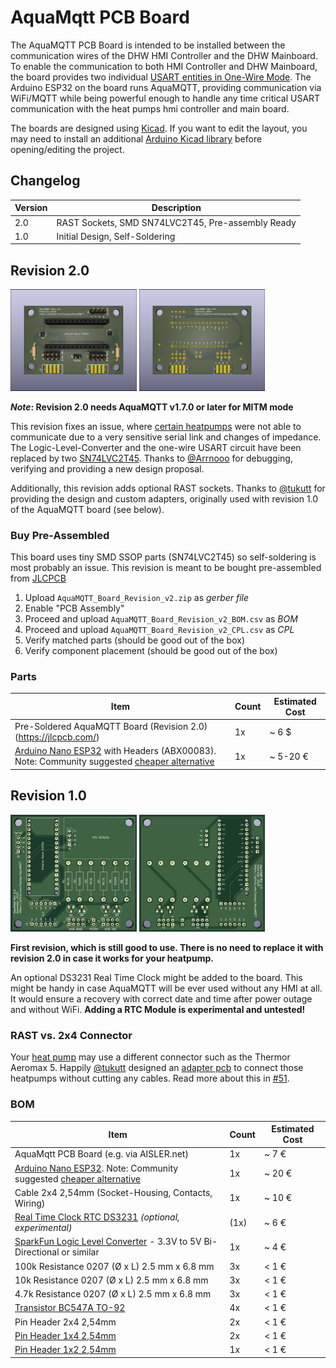 # AquaMqtt PCB Board

The AquaMQTT PCB Board is intended to be installed between the communication wires of the DHW HMI Controller and the DHW
Mainboard. To enable the communication to both HMI Controller and DHW Mainboard, the board provides two
individual [USART entities in One-Wire Mode](https://ww1.microchip.com/downloads/en/AppNotes/USART-in-One-Wire-Mode-ApplicationNote-DS00002658.pdf).
The Arduino ESP32 on the board runs AquaMQTT, providing communication via WiFi/MQTT while being powerful enough to
handle any time critical USART communication with the heat pumps hmi controller and main board.

The boards are designed using [Kicad](https://www.kicad.org/). If you want to edit the layout, you may need to install an
additional [Arduino Kicad library](https://github.com/Alarm-Siren/arduino-kicad-library) before opening/editing the
project.

## Changelog

| Version | Description                                       |
|---------|---------------------------------------------------|
| 2.0     | RAST Sockets, SMD SN74LVC2T45, Pre-assembly Ready |
| 1.0     | Initial Design, Self-Soldering                    |

## Revision 2.0

<img src="./../img/board_v2_front.png" width=40% height=40%>

<img src="./../img/board_v2_back.png" width=40% height=40%>

***Note*: Revision 2.0 needs AquaMQTT v1.7.0 or later for MITM mode**

This revision fixes an issue, where [certain heatpumps](https://github.com/tspopp/AquaMQTT/issues/67) were not able to communicate due to a very sensitive serial link and changes of impedance. The Logic-Level-Converter and the one-wire USART circuit have been replaced by two [SN74LVC2T45](https://www.ti.com/lit/ds/symlink/sn74lvc2t45.pdf?ts=1740403453841&ref_url=https%253A%252F%252Fwww.ti.com%252Fproduct%252Fde-de%252FSN74LVC2T45). Thanks to [@Arrnooo](https://github.com/Arrnooo) for debugging, verifying and providing a new design proposal.

Additionally, this revision adds optional RAST sockets. Thanks to [@tukutt](https://github.com/tukutt) for providing the design and custom adapters, originally used with revision 1.0 of the AquaMQTT board (see below).

### Buy Pre-Assembled

This board uses tiny SMD SSOP parts (SN74LVC2T45) so self-soldering is most probably an issue. This revision is meant to be bought pre-assembled from [JLCPCB](https://jlcpcb.com/)

1. Upload `AquaMQTT_Board_Revision_v2.zip` as *gerber file*
2. Enable "PCB Assembly"
3. Proceed and upload `AquaMQTT_Board_Revision_v2_BOM.csv` as *BOM*
4. Proceed and upload `AquaMQTT_Board_Revision_v2_CPL.csv` as *CPL*
5. Verify matched parts (should be good out of the box)
6. Verify component placement (should be good out of the box)

### Parts

| Item                                                                                                                                                                                     | Count | Estimated Cost |
|------------------------------------------------------------------------------------------------------------------------------------------------------------------------------------------|-------|----------------|
| Pre-Soldered AquaMQTT Board (Revision 2.0)  (https://jlcpcb.com/)                                                                                                                        | 1x    | ~ 6 $          |
| [Arduino Nano ESP32](https://docs.arduino.cc/hardware/nano-esp32) with Headers (ABX00083). Note: Community suggested [cheaper alternative](https://github.com/tspopp/AquaMQTT/issues/56) | 1x    | ~ 5-20 €       |

## Revision 1.0

<img src="./../img/board_front.png" width=40% height=40%>

<img src="./../img/board_back.png" width=40% height=40%>

**First revision, which is still good to use. There is no need to replace it with revision 2.0 in case it works for your heatpump.**

An optional DS3231 Real Time Clock might be added to the board. This might be handy in case AquaMQTT will be ever used without any HMI at all. It would ensure a recovery with correct date and time after power outage and without WiFi.
**Adding a RTC Module is experimental and untested!**

### RAST vs. 2x4 Connector

Your [heat pump](./../DEVICES.md) may use a different connector such as the Thermor Aeromax 5. Happily [@tukutt](https://github.com/tukutt) designed an [adapter pcb](https://oshwlab.com/tukutt/aquamqtt-original-pcb-to-rast-co) to connect those heatpumps without cutting any cables. Read more about this in [#51](https://github.com/tspopp/AquaMQTT/issues/51).

### BOM


| Item                                                                                                                                                             | Count | Estimated Cost |
|------------------------------------------------------------------------------------------------------------------------------------------------------------------|-------|----------------|
| AquaMqtt PCB Board (e.g. via AISLER.net)                                                                                                                         | 1x    | ~ 7 €          |
| [Arduino Nano ESP32](https://docs.arduino.cc/hardware/nano-esp32). Note: Community suggested [cheaper alternative](https://github.com/tspopp/AquaMQTT/issues/56) | 1x    | ~ 20 €         |
| Cable 2x4 2,54mm (Socket-Housing, Contacts, Wiring)                                                                                                              | 1x    | ~ 10 €         |
| [Real Time Clock RTC DS3231](https://www.az-delivery.de/products/ds3231-real-time-clock) *(optional, experimental)*                                              | (1x)  | ~ 6 €          |
| [SparkFun Logic Level Converter](https://eckstein-shop.de/SparkFunLogicLevelConverter-Bi-DirectionaShifterPegelwandlerEN) - 3.3V to 5V Bi-Directional or similar | 1x    | ~ 4 €          |
| 100k Resistance 0207 (Ø x L) 2.5 mm x 6.8 mm                                                                                                                     | 3x    | < 1 €          |
| 10k Resistance 0207 (Ø x L) 2.5 mm x 6.8 mm                                                                                                                      | 3x    | < 1 €          |
| 4.7k Resistance 0207 (Ø x L) 2.5 mm x 6.8 mm                                                                                                                     | 3x    | < 1 €          |
| [Transistor BC547A TO-92](https://www.conrad.de/de/p/tru-components-transistor-bjt-diskret-tc-bc547a-to-92-anzahl-kanaele-1-npn-1581825.html)                    | 4x    | < 1 €          |
| Pin Header 2x4 2,54mm                                                                                                                                            | 2x    | < 1 €          |
| [Pin Header 1x4 2,54mm](https://www.conrad.de/de/p/mpe-garry-stiftleiste-standard-anzahl-reihen-1-polzahl-je-reihe-4-087-1-004-0-s-xs0-1260-1-st-733940.html)    | 2x    | < 1 €          |
| [Pin Header 1x2 2,54mm](https://www.conrad.de/de/p/mpe-garry-stiftleiste-standard-anzahl-reihen-1-polzahl-je-reihe-2-087-1-002-0-s-xs0-1260-1-st-733900.html)    | 1x    | < 1 €          |




